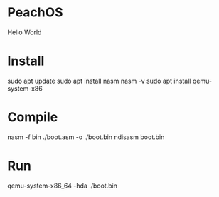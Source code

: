 # PeachOS
Hello World

# Install
sudo apt update
sudo apt install nasm
nasm -v
sudo apt install qemu-system-x86

# Compile
nasm -f bin ./boot.asm -o ./boot.bin
ndisasm boot.bin

# Run
qemu-system-x86_64 -hda ./boot.bin
